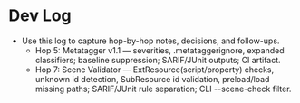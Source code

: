 # Dev Log

<!-- AUTODOC:BEGIN main -->
- Use this log to capture hop-by-hop notes, decisions, and follow-ups.
	- Hop 5: Metatagger v1.1 — severities, .metataggerignore, expanded classifiers; baseline suppression; SARIF/JUnit outputs; CI artifact.
	- Hop 7: Scene Validator — ExtResource(script/property) checks, unknown id detection, SubResource id validation, preload/load missing paths; SARIF/JUnit rule separation; CLI --scene-check filter.
<!-- AUTODOC:END main -->

